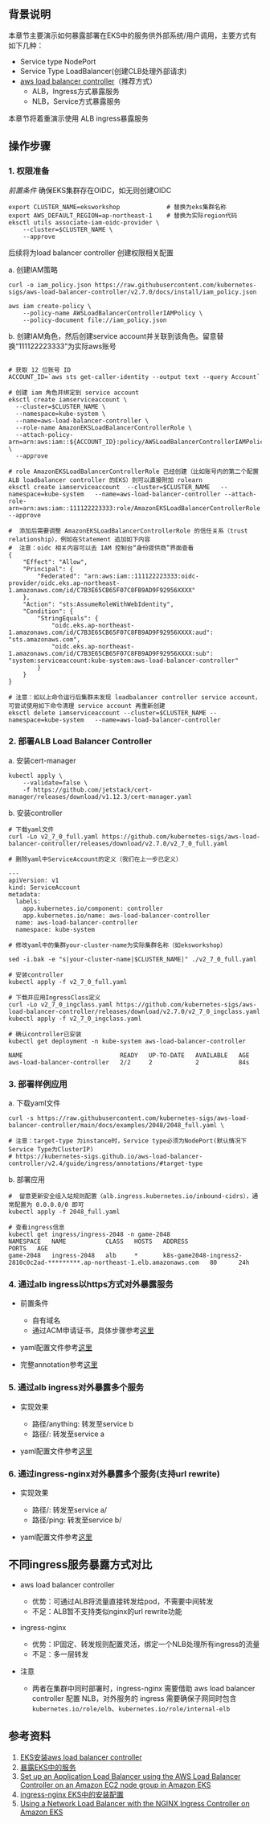 ## 背景说明

本章节主要演示如何暴露部署在EKS中的服务供外部系统/用户调用，主要方式有如下几种：

* Service type NodePort
* Service Type LoadBalancer(创建CLB处理外部请求)
* [aws load balancer controller](https://kubernetes-sigs.github.io/aws-load-balancer-controller/)（推荐方式）  
    * ALB，Ingress方式暴露服务
    * NLB，Service方式暴露服务

本章节将着重演示使用 ALB ingress暴露服务
## 操作步骤

### 1. 权限准备
*前置条件* 确保EKS集群存在OIDC，如无则创建OIDC
```shell
export CLUSTER_NAME=eksworkshop             # 替换为eks集群名称
export AWS_DEFAULT_REGION=ap-northeast-1    # 替换为实际region代码
eksctl utils associate-iam-oidc-provider \
    --cluster=$CLUSTER_NAME \
    --approve
```
后续将为load balancer controller 创建权限相关配置

a. 创建IAM策略
```shell
curl -o iam_policy.json https://raw.githubusercontent.com/kubernetes-sigs/aws-load-balancer-controller/v2.7.0/docs/install/iam_policy.json

aws iam create-policy \
    --policy-name AWSLoadBalancerControllerIAMPolicy \
    --policy-document file://iam_policy.json
```

b. 创建IAM角色，然后创建service account并关联到该角色。留意替换“111122223333”为实际aws账号
```shell

# 获取 12 位账号 ID
ACCOUNT_ID=`aws sts get-caller-identity --output text --query Account`

# 创建 iam 角色并绑定到 service account
eksctl create iamserviceaccount \
  --cluster=$CLUSTER_NAME \
  --namespace=kube-system \
  --name=aws-load-balancer-controller \
  --role-name AmazonEKSLoadBalancerControllerRole \
  --attach-policy-arn=arn:aws:iam::${ACCOUNT_ID}:policy/AWSLoadBalancerControllerIAMPolicy \
  --approve

# role AmazonEKSLoadBalancerControllerRole 已经创建（比如账号内的第二个配置 ALB loadbalancer controller 的EKS）则可以直接附加 rolearn
eksctl create iamserviceaccount  --cluster=$CLUSTER_NAME   --namespace=kube-system   --name=aws-load-balancer-controller --attach-role-arn=arn:aws:iam::111122223333:role/AmazonEKSLoadBalancerControllerRole   --approve

#  添加后需要调整 AmazonEKSLoadBalancerControllerRole 的信任关系（trust relationship），例如在Statement 追加如下内容
#  注意：oidc 相关内容可以去 IAM 控制台“身份提供商”界面查看
{
    "Effect": "Allow",
    "Principal": {
        "Federated": "arn:aws:iam::111122223333:oidc-provider/oidc.eks.ap-northeast-1.amazonaws.com/id/C7B3E65CB65F07C8FB9AD9F92956XXXX"
    },
    "Action": "sts:AssumeRoleWithWebIdentity",
    "Condition": {
        "StringEquals": {
            "oidc.eks.ap-northeast-1.amazonaws.com/id/C7B3E65CB65F07C8FB9AD9F92956XXXX:aud": "sts.amazonaws.com",
            "oidc.eks.ap-northeast-1.amazonaws.com/id/C7B3E65CB65F07C8FB9AD9F92956XXXX:sub": "system:serviceaccount:kube-system:aws-load-balancer-controller"
        }
    }
}

# 注意：如以上命令运行后集群未发现 loadbalancer controller service account，可尝试使用如下命令清理 service account 再重新创建
eksctl delete iamserviceaccount --cluster=$CLUSTER_NAME --namespace=kube-system   --name=aws-load-balancer-controller
```

### 2. 部署ALB Load Balancer Controller

a. 安装cert-manager
```shell
kubectl apply \
    --validate=false \
    -f https://github.com/jetstack/cert-manager/releases/download/v1.12.3/cert-manager.yaml
```

b. 安装controller
```shell
# 下载yaml文件
curl -Lo v2_7_0_full.yaml https://github.com/kubernetes-sigs/aws-load-balancer-controller/releases/download/v2.7.0/v2_7_0_full.yaml

# 删除yaml中ServiceAccount的定义（我们在上一步已定义）

---
apiVersion: v1
kind: ServiceAccount
metadata:
  labels:
    app.kubernetes.io/component: controller
    app.kubernetes.io/name: aws-load-balancer-controller
  name: aws-load-balancer-controller
  namespace: kube-system

# 修改yaml中的集群your-cluster-name为实际集群名称（如eksworkshop）

sed -i.bak -e "s|your-cluster-name|$CLUSTER_NAME|" ./v2_7_0_full.yaml

# 安装controller
kubectl apply -f v2_7_0_full.yaml

# 下载并应用IngressClass定义
curl -Lo v2_7_0_ingclass.yaml https://github.com/kubernetes-sigs/aws-load-balancer-controller/releases/download/v2.7.0/v2_7_0_ingclass.yaml
kubectl apply -f v2_7_0_ingclass.yaml

# 确认controller已安装
kubectl get deployment -n kube-system aws-load-balancer-controller

NAME                           READY   UP-TO-DATE   AVAILABLE   AGE
aws-load-balancer-controller   2/2     2            2           84s

```

### 3. 部署样例应用

a. 下载yaml文件
```shell
curl -s https://raw.githubusercontent.com/kubernetes-sigs/aws-load-balancer-controller/main/docs/examples/2048/2048_full.yaml \

# 注意：target-type 为instance时，Service type必须为NodePort(默认情况下Service Type为ClusterIP)
# https://kubernetes-sigs.github.io/aws-load-balancer-controller/v2.4/guide/ingress/annotations/#target-type
```

b. 部署应用
```
#  留意更新安全组入站规则配置（alb.ingress.kubernetes.io/inbound-cidrs），通常配置为 0.0.0.0/0 即可
kubectl apply -f 2048_full.yaml

# 查看ingress信息
kubectl get ingress/ingress-2048 -n game-2048
NAMESPACE   NAME           CLASS   HOSTS   ADDRESS                                                                       PORTS   AGE
game-2048   ingress-2048   alb     *       k8s-game2048-ingress2-2810c0c2ad-*********.ap-northeast-1.elb.amazonaws.com   80      24h

```

### 4. 通过alb ingress以https方式对外暴露服务

* 前置条件  
  * 自有域名
  * 通过ACM申请证书，具体步骤参考[这里](https://aws.amazon.com/cn/getting-started/hands-on/how-to-apply-ssl-tls-certificate/)
* yaml配置文件参考[这里](./confs/2048_tls.yaml)

* 完整annotation参考[这里](https://kubernetes-sigs.github.io/aws-load-balancer-controller/v2.4/guide/ingress/annotations/#tls)

### 5. 通过alb ingress对外暴露多个服务
* 实现效果  
  * 路径/anything: 转发至service b
  * 路径/: 转发至service a

* yaml配置文件参考[这里](./confs/muli_svc_ingress_alb.yaml)

### 6. 通过ingress-nginx对外暴露多个服务(支持url rewrite)

* 实现效果  
  * 路径/: 转发至service a/
  * 路径/ping: 转发至service b/

* yaml配置文件参考[这里](./confs/multi_svc_ingress_nginx.yaml)


## 不同ingress服务暴露方式对比

* aws load balancer controller
  * 优势：可通过ALB将流量直接转发给pod，不需要中间转发
  * 不足：ALB暂不支持类似nginx的url rewrite功能

* ingress-nginx
  * 优势：IP固定、转发规则配置灵活，绑定一个NLB处理所有ingress的流量
  * 不足：多一层转发

* 注意
  * 两者在集群中同时部署时，ingress-nginx 需要借助 aws load balancer controller 配置 NLB，对外服务的 ingress 需要确保子网同时包含`kubernetes.io/role/elb`、`kubernetes.io/role/internal-elb`
## 参考资料
1. [EKS安装aws load balancer controller](https://docs.aws.amazon.com/eks/latest/userguide/aws-load-balancer-controller.html)
1. [暴露EKS中的服务](https://aws.amazon.com/premiumsupport/knowledge-center/eks-kubernetes-services-cluster/)
2. [Set up an Application Load Balancer using the AWS Load Balancer Controller on an Amazon EC2 node group in Amazon EKS](https://aws.amazon.com/premiumsupport/knowledge-center/eks-alb-ingress-controller-setup/)
3. [ingress-nginx EKS中的安装配置](https://kubernetes.github.io/ingress-nginx/deploy/)
4. [Using a Network Load Balancer with the NGINX Ingress Controller on Amazon EKS](https://aws.amazon.com/cn/blogs/opensource/network-load-balancer-nginx-ingress-controller-eks/)
